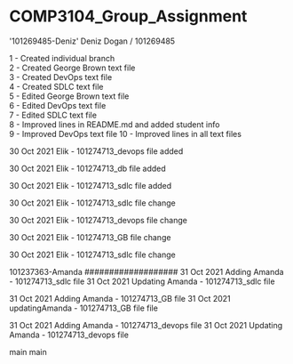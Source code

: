 # COMP3104_Group_Assignment

'101269485-Deniz'
Deniz Dogan / 101269485

1 - Created individual branch  
2 - Created George Brown text file  
3 - Created DevOps text file  
4 - Created SDLC text file  
5 - Edited George Brown text file  
6 - Edited DevOps text file  
7 - Edited SDLC text file  
8 - Improved lines in README.md and added student info  
9 - Improved DevOps text file
10 - Improved lines in all text files



30 Oct 2021
Elik - 101274713_devops file added

30 Oct 2021
Elik - 101274713_db file added

30 Oct 2021
Elik - 101274713_sdlc file added

30 Oct 2021
Elik - 101274713_sdlc file change

30 Oct 2021
Elik - 101274713_devops file change

30 Oct 2021
Elik - 101274713_GB file change

30 Oct 2021
Elik - 101274713_sdlc file change


101237363-Amanda
###################
31 Oct 2021
Adding Amanda - 101274713_sdlc file
31 Oct 2021
Updating Amanda - 101274713_sdlc file 

31 Oct 2021
Adding Amanda - 101274713_GB file 
31 Oct 2021
updatingAmanda - 101274713_GB file file

31 Oct 2021
Adding Amanda - 101274713_devops file
31 Oct 2021
Updating Amanda - 101274713_devops file



main
main
